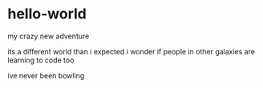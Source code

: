 # hello-world
my crazy new adventure

its a different world than i expected 
i wonder if people in other galaxies are learning to code too

ive never been bowling 
